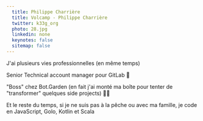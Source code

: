 ```yaml
---
  title: Philippe Charrière
  title: Volcamp - Philippe Charrière
  twitter: k33g_org
  photo: 28.jpg
  linkedin: none
  keynotes: false
  sitemap: false
---
```

J'ai plusieurs vies professionnelles (en même temps)

Senior Technical account manager pour GitLab 🦊

"Boss" chez Bot.Garden (en fait j'ai monté ma boîte pour tenter de "transformer" quelques side projects) 🤖🌼

Et le reste du temps, si je ne suis pas à la pêche ou avec ma famille, je code en JavaScript, Golo, Kotlin et Scala
